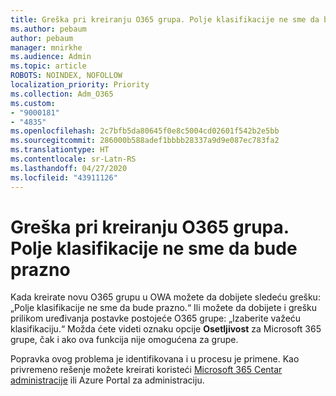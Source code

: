 ```yaml
---
title: Greška pri kreiranju O365 grupa. Polje klasifikacije ne sme da bude prazno
ms.author: pebaum
author: pebaum
manager: mnirkhe
ms.audience: Admin
ms.topic: article
ROBOTS: NOINDEX, NOFOLLOW
localization_priority: Priority
ms.collection: Adm_O365
ms.custom:
- "9000181"
- "4835"
ms.openlocfilehash: 2c7bfb5da80645f0e8c5004cd02601f542b2e5bb
ms.sourcegitcommit: 286000b588adef1bbbb28337a9d9e087ec783fa2
ms.translationtype: HT
ms.contentlocale: sr-Latn-RS
ms.lasthandoff: 04/27/2020
ms.locfileid: "43911126"
---
```

# <a name="error-creating-o365-groups-the-classification-field-cant-be-empty"></a>Greška pri kreiranju O365 grupa. Polje klasifikacije ne sme da bude prazno

Kada kreirate novu O365 grupu u OWA možete da dobijete sledeću grešku: „Polje klasifikacije ne sme da bude prazno.“  Ili možete da dobijete i grešku prilikom uređivanja postavke postojeće O365 grupe: „Izaberite važeću klasifikaciju.“   Možda ćete videti oznaku opcije **Osetljivost** za Microsoft 365 grupe, čak i ako ova funkcija nije omogućena za grupe.

Popravka ovog problema je identifikovana i u procesu je primene.  Kao privremeno rešenje možete kreirati koristeći [Microsoft 365 Centar administracije](https://docs.microsoft.com/microsoft-365/admin/create-groups/create-groups?view=o365-worldwide) ili Azure Portal za administraciju.
